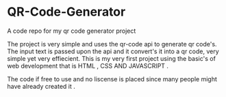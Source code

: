 # QR-Code-Generator
A code repo for my qr code generator project 

The project is very simple and uses the qr-code api to generate qr code's. The input text is passed upon the api and it convert's it into a qr code, very simple yet very 
effiecient. This is my very first project using the basic's of web development that is HTML , CSS AND JAVASCRIPT .

The code if free to use and no liscense is placed since many people might have already created it .

